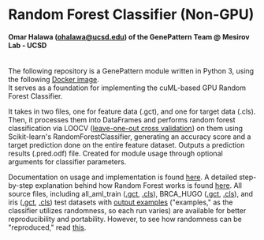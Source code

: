 # Random Forest Classifier (Non-GPU)
#### Omar Halawa (ohalawa@ucsd.edu) of the GenePattern Team @ Mesirov Lab - UCSD
\
The following repository is a GenePattern module written in Python 3, using the following [Docker image](https://hub.docker.com/layers/omarhalawa/randomforest/1.0/images/sha256-995d424aa0fa77f608aaa5575faafad6cea966a377fdb8dd51e9144e74f7ff21?context=repo). 
\
It serves as a foundation for implementing the cuML-based GPU Random Forest Classifier.

It takes in two files, one for feature data (.gct), and one for target data (.cls). Then, it processes them into DataFrames and performs random forest classification via LOOCV ([leave-one-out cross validation](https://github.com/genepattern/RandomForestClassifier/blob/main/docs/randomforest.md#leave-one-out-cross-validation)) on them using Scikit-learn's RandomForestClassifier, generating an accuracy score and a target prediction done on the entire feature dataset. Outputs a prediction results (.pred.odf) file. Created for module usage through optional arguments for classifier parameters.

Documentation on usage and implementation is found [here](https://github.com/omarhalawa3301/randomforest/blob/main/docs/tutorial.md).
A detailed step-by-step explanation behind how Random Forest works is found [here](https://github.com/omarhalawa3301/randomforest/blob/main/docs/randomforest.md).
All source files, including all_aml_train ([.gct](https://github.com/omarhalawa3301/randomforest/blob/main/data/all_aml_train.gct), [.cls](https://github.com/omarhalawa3301/randomforest/blob/main/data/all_aml_train.cls)), BRCA_HUGO ([.gct](https://github.com/omarhalawa3301/randomforest/blob/main/data/all_aml_train.gct), [.cls](https://github.com/omarhalawa3301/randomforest/blob/main/data/all_aml_train.cls)), and iris ([.gct](https://github.com/omarhalawa3301/randomforest/blob/main/data/iris.gct), [.cls](https://github.com/omarhalawa3301/randomforest/blob/main/data/iris.cls)) test datasets with [output examples](https://github.com/omarhalawa3301/randomforest/blob/main/data/example_output) ("examples," as the classifier utilizes randomness, so each run varies) are available for better reproducibility and portability. However, to see how randomness can be "reproduced," read [this](https://github.com/genepattern/RandomForestClassifier/blob/main/data/example_output/reproduc.md).

